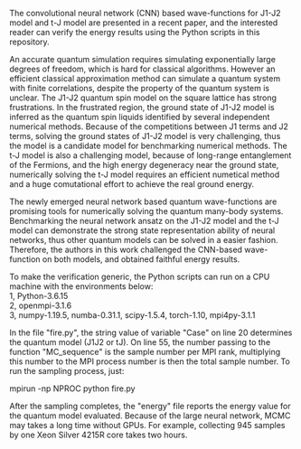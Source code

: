 The convolutional neural network (CNN) based wave-functions for J1-J2 model and t-J model are presented in a recent paper, and the interested reader can verify the energy results using the Python scripts in this repository.

An accurate quantum simulation requires simulating exponentially large degrees of freedom, which is hard for classical algorithms. However an efficient classical approximation method can simulate a quantum system with finite correlations, despite the property of the quantum system is unclear. The J1-J2 quantum spin model on the square lattice has strong frustrations. In the frustrated region, the ground state of J1-J2 model is inferred as the quantum spin liquids identified by several independent numerical methods. Because of the competitions between J1 terms and J2 terms, solving the ground states of J1-J2 model is very challenging, thus the model is a candidate model for benchmarking numerical methods. The t-J model is also a challenging model, because of long-range entanglement of the Fermions, and the high energy degeneracy near the ground state, numerically solving the t-J model requires an efficient numetical method and a huge comutational effort to achieve the real ground energy. 

The newly emerged neural network based quantum wave-functions are promising tools for numerically solving the quantum many-body systems. Benchmarking the neural network ansatz on the J1-J2 model and the t-J model can demonstrate the strong state representation ability of neural networks, thus other quantum models can be solved in a easier fashion. Therefore, the authors in this work challenged the CNN-based wave-function on both models, and obtained faithful energy results. 

To make the verification generic, the Python scripts can run on a CPU machine with the environments below:\
1, Python-3.6.15\
2, openmpi-3.1.6\
3, numpy-1.19.5, numba-0.31.1, scipy-1.5.4, torch-1.10, mpi4py-3.1.1

In the file "fire.py", the string value of variable "Case" on line 20 determines the quantum model (J1J2 or tJ). On line 55, the number passing to the function "MC_sequence" is the sample number per MPI rank, multiplying this number to the MPI process number is then the total sample number. To run the sampling process, just:

mpirun -np NPROC python fire.py

After the sampling completes, the "energy" file reports the energy value for the quantum model evaluated. Because of the large neural network, MCMC may takes a long time without GPUs. For example, collecting 945 samples by one Xeon Silver 4215R core takes two hours. 
